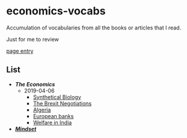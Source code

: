 # economics-vocabs
Accumulation of vocabularies from all the books or articles that I read.

Just for me to review

[page entry](https://nananapoli.github.io/economics-vocabs/)


## List

- ***The Economics***
  - 2019-04-06
    - [Synthetical Biology](./src/economics/2019-04-06/synthetical_biology)
    - [The Brexit Negotiations](./src/economics/2019-04-06/the_brexit_negotiations)
    - [Algeria](./src/economics/2019-04-06/algeria)
    - [European banks](./src/economics/2019-04-06/european_banks)
    - [Welfare in India](./src/economics/2019-04-06/welfare_in_india)
- ***[Mindset](.src/mindset)***



